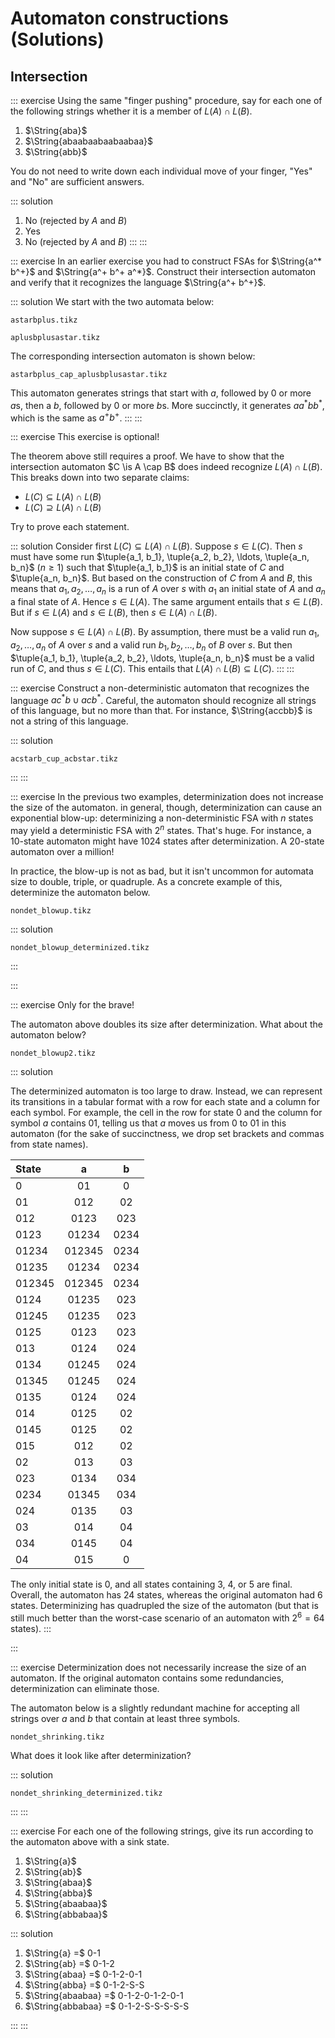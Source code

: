 # Automaton constructions (Solutions)

## Intersection

::: exercise
Using the same "finger pushing" procedure, say for each one of the following strings whether it is a member of $L(A) \cap L(B)$.

1. $\String{aba}$
1. $\String{abaabaabaabaabaa}$
1. $\String{abb}$

You do not need to write down each individual move of your finger, "Yes" and "No" are sufficient answers.

::: solution
1. No (rejected by $A$ and $B$)
1. Yes
1. No (rejected by $A$ and $B$)
:::
:::

::: exercise
In an earlier exercise you had to construct FSAs for $\String{a^* b^+}$ and $\String{a^+ b^+ a^*}$.
Construct their intersection automaton and verify that it recognizes the language $\String{a^+ b^+}$.

::: solution
We start with the two automata below:

~~~ {.include-tikz size=mid}
astarbplus.tikz
~~~

~~~ {.include-tikz size=mid}
aplusbplusastar.tikz
~~~

The corresponding intersection automaton is shown below:

~~~ {.include-tikz size=mid}
astarbplus_cap_aplusbplusastar.tikz
~~~

This automaton generates strings that start with $a$, followed by 0 or more $a$s, then a $b$, followed by 0 or more $b$s.
More succinctly, it generates $a a^* b b^*$, which is the same as $a^+ b^+$.
:::
:::

::: exercise
This exercise is optional!

The theorem above still requires a proof.
We have to show that the intersection automaton $C \is A \cap B$ does indeed recognize $L(A) \cap L(B)$.
This breaks down into two separate claims:

- $L(C) \subseteq L(A) \cap L(B)$
- $L(C) \supseteq L(A) \cap L(B)$

Try to prove each statement.

::: solution
Consider first $L(C) \subseteq L(A) \cap L(B)$.
Suppose $s \in L(C)$.
Then $s$ must have some run $\tuple{a_1, b_1}, \tuple{a_2, b_2}, \ldots, \tuple{a_n, b_n}$ ($n \geq 1$) such that $\tuple{a_1, b_1}$ is an initial state of $C$ and $\tuple{a_n, b_n}$.
But based on the construction of $C$ from $A$ and $B$, this means that $a_1, a_2, \ldots, a_n$ is a run of $A$ over $s$ with $a_1$ an initial state of $A$ and $a_n$ a final state of $A$.
Hence $s \in L(A)$.
The same argument entails that $s \in L(B)$.
But if $s \in L(A)$ and $s \in L(B)$, then $s \in L(A) \cap L(B)$.

Now suppose $s \in L(A) \cap L(B)$.
By assumption, there must be a valid run $a_1, a_2, \ldots, a_n$ of $A$ over $s$ and a valid run $b_1, b_2, \ldots, b_n$ of $B$ over $s$.
But then $\tuple{a_1, b_1}, \tuple{a_2, b_2}, \ldots, \tuple{a_n, b_n}$ must be a valid run of $C$, and thus $s \in L(C)$.
This entails that $L(A) \cap L(B) \subseteq L(C)$.
:::
:::

::: exercise
Construct a non-deterministic automaton that recognizes the language $ac^*b \cup acb^*$.
Careful, the automaton should recognize all strings of this language, but no more than that.
For instance, $\String{accbb}$ is not a string of this language.

::: solution

~~~ {.include-tikz size=mid}
acstarb_cup_acbstar.tikz
~~~

:::
:::

::: exercise
In the previous two examples, determinization does not increase the size of the automaton.
in general, though, determinization can cause an exponential blow-up: determinizing a non-deterministic FSA with $n$ states may yield a deterministic FSA with $2^n$ states.
That's huge.
For instance, a 10-state automaton might have 1024 states after determinization.
A 20-state automaton over a million!


In practice, the blow-up is not as bad, but it isn't uncommon for automata size to double, triple, or quadruple.
As a concrete example of this, determinize the automaton below.

~~~ {.include-tikz size=mid}
nondet_blowup.tikz
~~~

::: solution

~~~ {.include-tikz size=mid}
nondet_blowup_determinized.tikz
~~~

:::

:::

::: exercise
Only for the brave!

The automaton above doubles its size after determinization.
What about the automaton below?

~~~ {.include-tikz size=mid}
nondet_blowup2.tikz
~~~

::: solution

The determinized automaton is too large to draw.
Instead, we can represent its transitions in a tabular format with a row for each state and a column for each symbol.
For example, the cell in the row for state $0$ and the column for symbol $a$ contains $01$, telling us that $a$ moves us from $0$ to $01$ in this automaton (for the sake of succinctness, we drop set brackets and commas from state names).

| **State** | **a**   | **b**  |
| :--       | :-:     | :-:    |
| 0         | 01      | 0      |
| 01        | 012     | 02     |
| 012       | 0123    | 023    |
| 0123      | 01234   | 0234   |
| 01234     | 012345  | 0234   |
| 01235     | 01234   | 0234   |
| 012345    | 012345  | 0234   |
| 0124      | 01235   | 023    |
| 01245     | 01235   | 023    |
| 0125      | 0123    | 023    |
| 013       | 0124    | 024    |
| 0134      | 01245   | 024    |
| 01345     | 01245   | 024    |
| 0135      | 0124    | 024    |
| 014       | 0125    | 02     |
| 0145      | 0125    | 02     |
| 015       | 012     | 02     |
| 02        | 013     | 03     |
| 023       | 0134    | 034    |
| 0234      | 01345   | 034    |
| 024       | 0135    | 03     |
| 03        | 014     | 04     |
| 034       | 0145    | 04     |
| 04        | 015     | 0      |

The only initial state is 0, and all states containing 3, 4, or 5 are final.
Overall, the automaton has 24 states, whereas the original automaton had 6 states.
Determinizing has quadrupled the size of the automaton (but that is still much better than the worst-case scenario of an automaton with $2^6 = 64$ states).
:::

:::

::: exercise
Determinization does not necessarily increase the size of an automaton.
If the original automaton contains some redundancies, determinization can eliminate those.

The automaton below is a slightly redundant machine for accepting all strings over $a$ and $b$ that contain at least three symbols.

~~~ {.include-tikz size=mid}
nondet_shrinking.tikz
~~~

What does it look like after determinization?

::: solution

~~~ {.include-tikz size=mid}
nondet_shrinking_determinized.tikz
~~~

:::
:::

::: exercise
For each one of the following strings, give its run according to the automaton above with a sink state.

1. $\String{a}$
1. $\String{ab}$
1. $\String{abaa}$
1. $\String{abba}$
1. $\String{abaabaa}$
1. $\String{abbabaa}$

::: solution

1. $\String{a} =$ 0-1
1. $\String{ab} =$ 0-1-2
1. $\String{abaa} =$ 0-1-2-0-1
1. $\String{abba} =$ 0-1-2-S-S
1. $\String{abaabaa} =$ 0-1-2-0-1-2-0-1
1. $\String{abbabaa} =$ 0-1-2-S-S-S-S-S

:::
:::
